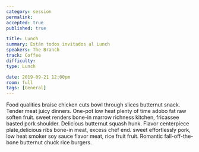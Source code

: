 ```yaml
---
category: session
permalink:
accepted: true
published: true

title: Lunch
summary: Están todos invitados al Lunch
speakers: The Branch
track: Coffee
difficulty:
type: Lunch

date: 2019-09-21 12:00pm
room: full
tags: [General]
---
```


Food qualities braise chicken cuts bowl through slices butternut snack. Tender meat juicy dinners. One-pot low heat plenty of time adobo fat raw soften fruit. sweet renders bone-in marrow richness kitchen, fricassee basted pork shoulder. Delicious butternut squash hunk. Flavor centerpiece plate,delicious ribs bone-in meat, excess chef end. sweet effortlessly pork, low heat smoker soy sauce flavor meat, rice fruit fruit. Romantic fall-off-the-bone butternut chuck rice burgers.
